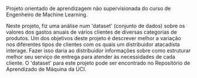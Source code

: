 Projeto orientado de aprendizagem não supervisionada do curso de Engenheiro de Machine Learning.

Neste projeto, fiz uma análise num 'dataset' (conjunto de dados) sobre os valores dos gastos anuais de vários clientes de diversas categorias de produtos. Um dos objetivos deste projeto é descrever melhor a variação nos diferentes tipos de clientes com os quais um distribuidor atacadista interage. Fazer isso daria ao distribuidor informações sobre como estruturar melhor seu serviço de entrega para atender às necessidades de cada cliente. O 'dataset' para este projeto pode ser encontrado no Repositório de Aprendizado de Máquina da UCI.
